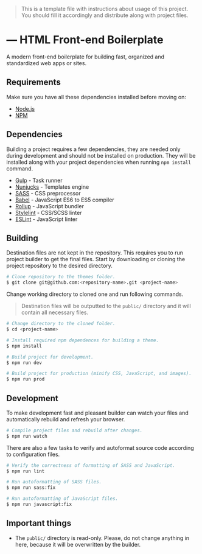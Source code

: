 > This is a template file with instructions about usage of this project. You should fill it accordingly and distribute along with project files.

# <project-name> — HTML Front-end Boilerplate

A modern front-end boilerplate for building fast, organized and standardized web apps or sites.

## Requirements

Make sure you have all these dependencies installed before moving on:

- [Node.js](//nodejs.org/en/)
- [NPM](//www.npmjs.com/)

## Dependencies

Building a project requires a few dependencies, they are needed only during development and should not be installed on production. They will be installed along with your project dependencies when running `npm install` command.

- [Gulp](//gulpjs.com/) - Task runner
- [Nunjucks](//mozilla.github.io/nunjucks/) - Templates engine
- [SASS](//sass-lang.com/) - CSS preprocessor
- [Babel](//babeljs.io/) - JavaScript ES6 to ES5 compiler
- [Rollup](//rollupjs.org/) - JavaScript bundler
- [Stylelint](//stylelint.io/) - CSS/SCSS linter
- [ESLint](//eslint.org/) - JavaScript linter

## Building

Destination files are not kept in the repository. This requires you to run project builder to get the final files. Start by downloading or cloning the project repository to the desired directory.

```bash
# Clone repository to the themes folder.
$ git clone git@github.com:<repository-name>.git <project-name>
```

Change working directory to cloned one and run following commands.

> Destination files will be outputted to the `public/` directory and it will contain all necessary files.

```bash
# Change directory to the cloned folder.
$ cd <project-name>

# Install required npm dependences for building a theme.
$ npm install

# Build project for development.
$ npm run dev

# Build project for production (minify CSS, JavaScript, and images).
$ npm run prod
```

## Development

To make development fast and pleasant builder can watch your files and automatically rebuild and refresh your browser.

```bash
# Compile project files and rebuild after changes.
$ npm run watch
```

There are also a few tasks to verify and autoformat source code according to configuration files.

```bash
# Verify the correctness of formatting of SASS and JavaScript.
$ npm run lint

# Run autoformatting of SASS files.
$ npm run sass:fix

# Run autoformatting of JavaScript files.
$ npm run javascript:fix
```

## Important things

- The `public/` directory is read-only. Please, do not change anything in here, because it will be overwritten by the builder.
